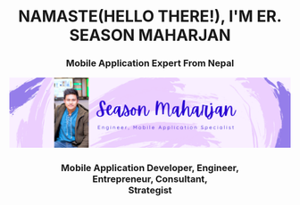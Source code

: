 
<h1 align="center">NAMASTE(HELLO THERE!), I'M ER. SEASON MAHARJAN</h1>
<h3 align="center">Mobile Application Expert From Nepal</h3>
<div align="center">
  <a href="https://season.info.np"><img src="images/stephenajulu header 2.png" alt="Snmn's Header"></a>

  <br>
  
<h3>Mobile Application Developer, Engineer, <br>Entrepreneur, Consultant, <br>Strategist</h3>




